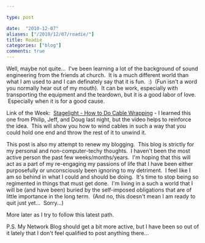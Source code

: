 ```yaml
---

type: post

date:  "2010-12-07"
aliases: ["/2010/12/07/roadie/"]
title: Roadie
categories: ["blog"]
comments: true
---
```

Well, maybe not quite...  I've been learning a lot of the background of sound engineering from the friends at church.  It is a much different world than what I am used to and I can definately say that it is fun.  :)  (Fun isn't a word you normally hear out of my mouth).  It can be work, especially with transporting the equipment and the teardown, but it is a good labor of love.  Especially when it is for a good cause.

Link of the Week:  [Stagelight - How to Do Cable Wrapping](http://stagecraft.theprices.net/gallery/cablewrap/cablewrap-qt.html) - I learned this one from Philip, Jeff, and Doug last night, but the video helps to reinforce the idea.  This will show you how to wind cables in such a way that you could hold one end and throw the rest of it to unwind it.

This post is also my attempt to renew my blogging.  This blog is strictly for my personal and non-computer-techy thoughts.  I haven't been the most active person the past few weeks/months/years.  I'm hoping that this will act as a part of my re-engaging my passions of life that I have been either purposefully or unconsciously been ignoring to my detriment.  I feel like I am so behind in what I could and should be doing.  It's time to stop being so regimented in things that must get done.  I'm living in a such a world that I will be (and have been) buried by the self-imposed obligations that are of little importance in the long term.  (And no, this doesn't mean I am ready to quit just yet...  Sorry...)

More later as I try to follow this latest path.

P.S. My Network Blog should get a bit more active, but I have been so out of it lately that I don't feel qualified to post anything there...

